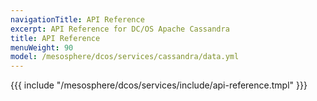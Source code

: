 ```yaml
---
navigationTitle: API Reference
excerpt: API Reference for DC/OS Apache Cassandra
title: API Reference
menuWeight: 90
model: /mesosphere/dcos/services/cassandra/data.yml
---
```


{{{ include "/mesosphere/dcos/services/include/api-reference.tmpl" }}}
